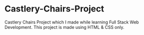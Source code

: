 # Castlery-Chairs-Project
Castlery Chairs Project which I made while learning Full Stack Web Development. This project is made using HTML &amp; CSS only.
